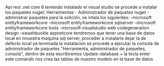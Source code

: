 Api rest .net core 8
teniendo instalado el visual studio
se procede a instalar los paquetes nuget:
  Herramientas - Administrador de paquetes nuget - administrar paquetes para la solición, se intala los siguientes:
  -microsoft entityframeworkcore
  -microsoft entityframeworkcore sqlserver
  -microsoft entityframeworkcore tools
  -microsoft visualstudio web codegeneration design
  -swashbuckle aspnetcore
tendremos que tener una base de datos local en nnuestra maquina sql server, proceder a instalarla dejar la de defecto local
ya termnada la instalacion se procede a ejecutar la consola de administrador de paquetes "Herramienta, administrador de paquetes, consola", dentro de esta escribiremos
  Update-database + la tecla enter
  este comando nos crea las tablas de nuestro modelo en la base de datos
